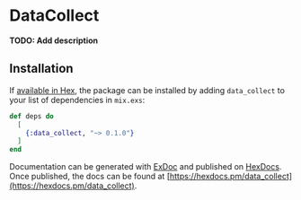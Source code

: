 # DataCollect

**TODO: Add description**

## Installation

If [available in Hex](https://hex.pm/docs/publish), the package can be installed
by adding `data_collect` to your list of dependencies in `mix.exs`:

```elixir
def deps do
  [
    {:data_collect, "~> 0.1.0"}
  ]
end
```

Documentation can be generated with [ExDoc](https://github.com/elixir-lang/ex_doc)
and published on [HexDocs](https://hexdocs.pm). Once published, the docs can
be found at [https://hexdocs.pm/data_collect](https://hexdocs.pm/data_collect).


